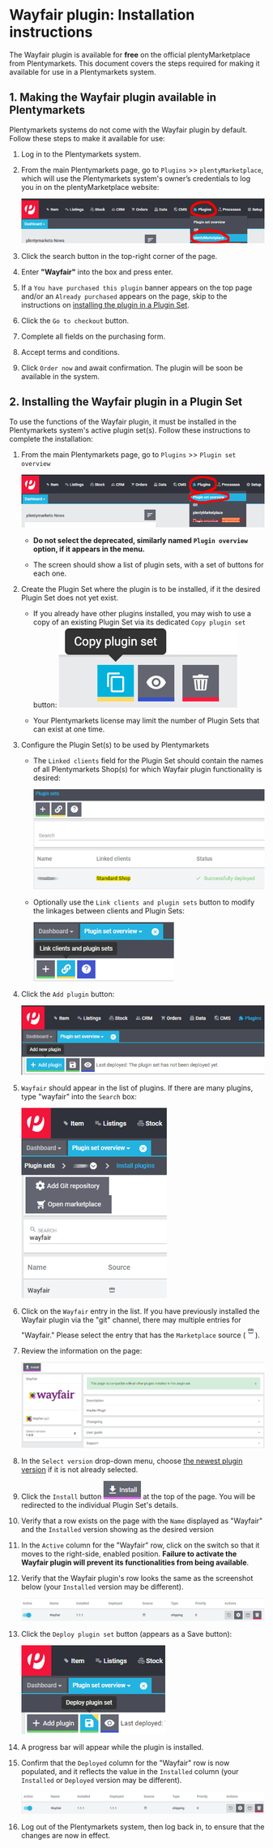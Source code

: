 # Wayfair plugin: Installation instructions
The Wayfair plugin is available for **free** on the official plentyMarketplace from Plentymarkets. This document covers the steps required for making it available for use in a Plentymarkets system.

## 1. Making the Wayfair plugin available in Plentymarkets
Plentymarkets systems do not come with the Wayfair plugin by default.
Follow these steps to make it available for use:

1. Log in to the Plentymarkets system.

2. From the main Plentymarkets page, go to `Plugins` >> `plentyMarketplace`, which will use the Plentymarkets system's owner’s credentials to log you in on the plentyMarketplace website:


    ![plentyMarketplace in menu](../../../images/en/menu_marketplace.png)

3. Click the search button in the top-right corner of the page.

4. Enter **"Wayfair"** into the box and press enter.

5. If a `You have purchased this plugin` banner appears on the top page and/or an `Already purchased` appears on the page, skip to the instructions on [installing the plugin in a Plugin Set](#2-installing-the-wayfair-plugin-in-a-plugin-set).

6. Click the `Go to checkout` button.

7. Complete all fields on the purchasing form.

8. Accept terms and conditions.

9. Click `Order now` and await confirmation. The plugin will be soon be available in the system.

## 2. Installing the Wayfair plugin in a Plugin Set
To use the functions of the Wayfair plugin, it must be installed in the Plentymarkets system's active plugin set(s). Follow these instructions to complete the installation:

1. From the main Plentymarkets page, go to `Plugins` >> `Plugin set overview`

    ![plugins_menu_plugin_set_overview](../../../images/en/plugins_menu_plugin_set_overview.png)

    * **Do not select the deprecated, similarly named `Plugin overview` option, if it appears in the menu.**

    * The screen should show a list of plugin sets, with a set of buttons for each one.

2. Create the Plugin Set where the plugin is to be installed, if it the desired Plugin Set does not yet exist.

    * If you already have other plugins installed, you may wish to use a copy of an existing Plugin Set via its dedicated `Copy plugin set` button:
        ![copy plugin set button](../../../images/en/installation/button_copy_plugin_set.png)

    * Your Plentymarkets license may limit the number of Plugin Sets that can exist at one time.

3. Configure the Plugin Set(s) to be used by Plentymarkets
    * The `Linked clients` field for the Plugin Set should contain the names of all Plentymarkets Shop(s) for which Wayfair plugin functionality is desired:

        ![linked clients](../../../images/en/plugin_sets_linked_clients.png)

    * Optionally use the `Link clients and plugin sets` button to modify the linkages between clients and Plugin Sets:

        ![link plugin sets button](../../../images/en/installation/button_link_plugin_sets.png)


4. Click the `Add plugin` button:

    ![add plugin button](../../../images/en/installation/button_add_plugin.png)

5. `Wayfair` should appear in the list of plugins. If there are many plugins, type "wayfair" into the `Search` box:

    ![search_for_wayfair_plugin](../../../images/en/installation/search_for_wayfair_plugin.png)

6. Click on the `Wayfair` entry in the list. If you have previously installed the Wayfair plugin via the "git" channel, there may multiple entries for "Wayfair." Please select the entry that has the `Marketplace` source (![marketplace icon](../../../images/common/icon_marketplace.png)).

7. Review the information on the page:

    ![wayfair plugin info](../../../images/en/installation/marketplace_wayfair.png)

8. In the `Select version` drop-down menu, choose [the newest plugin version](https://github.com/wayfair-contribs/plentymarkets-plugin/releases) if it is not already selected.

9. Click the `Install` button ![install button](../../../images/en/installation/button_install.png) at the top of the page. You will be redirected to the individual Plugin Set's details.

10. Verify that a row exists on the page with the `Name` displayed as "Wayfair" and the `Installed` version showing as the desired version

11. In the `Active` column for the "Wayfair" row, click on the switch so that it moves to the right-side, enabled position. **Failure to activate the Wayfair plugin will prevent its functionalities from being available**.

12. Verify that the Wayfair plugin's row looks the same as the screenshot below (your `Installed` version may be different).

    ![wayfair plugin not yet deployed](../../../images/en/installation/wayfair_plugin_not_yet_deployed.png)

13. Click the `Deploy plugin set` button (appears as a Save button):

    ![deploy plugin set button](../../../images/en/installation/button_deploy_plugin_set.png)

14. A progress bar will appear while the plugin is installed.

15. Confirm that the `Deployed` column for the "Wayfair" row is now populated, and it reflects the value in the `Installed` column (your `Installed` or `Deployed` version may be different).

    ![wayfair plugin deployed](../../../images/en/installation/wayfair_plugin_deployed.png)

16. Log out of the Plentymarkets system, then log back in, to ensure that the changes are now in effect.

